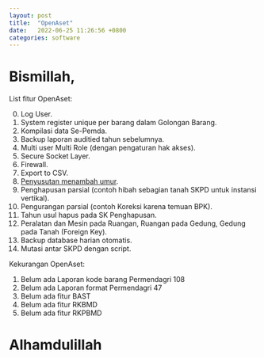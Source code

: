 ```yaml
---
layout: post
title:  "OpenAset"
date:   2022-06-25 11:26:56 +0800
categories: software
---
```


# Bismillah,

List fitur OpenAset:

0. Log User.
1. System register unique per barang dalam Golongan Barang.
2. Kompilasi data Se-Pemda.
3. Backup laporan auditied tahun sebelumnya.
4. Multi user Multi Role (dengan pengaturan hak akses).
5. Secure Socket Layer.
6. Firewall.
7. Export to CSV.
8. [Penyusutan menambah umur](https://www.muntaza.id/sql/2021/09/23/penyusutan_aset_tetap.html).
9. Penghapusan parsial (contoh hibah sebagian tanah SKPD untuk instansi vertikal).
10. Pengurangan parsial (contoh Koreksi karena temuan BPK).
11. Tahun usul hapus pada SK Penghapusan.
12. Peralatan dan Mesin pada Ruangan, Ruangan pada Gedung, Gedung pada Tanah (Foreign Key).
13. Backup database harian otomatis.
14. Mutasi antar SKPD dengan script.

Kekurangan OpenAset:
1. Belum ada Laporan kode barang Permendagri 108
2. Belum ada Laporan format Permendagri 47 
3. Belum ada fitur BAST
4. Belum ada fitur RKBMD
5. Belum ada fitur RKPBMD

# Alhamdulillah

